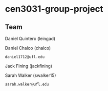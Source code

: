 # cen3031-group-project
## Team 
Daniel Quintero (leingad)

Daniel Chalco (chalco)

	daniel1712@ufl.edu

Jack Fining (jackfining)

Sarah Walker (swalker15)
	
	sarah.walker@ufl.edu
